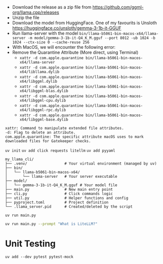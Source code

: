 - Download the release as a zip file from https://github.com/ggml-org/llama.cpp/releases
- Unzip the file
- Download the model from HuggingFace. One of my favourits is Unsloth https://huggingface.co/unsloth/gemma-3-1b-it-GGUF
- Run llama-server with the model `bin/llama-b5061-bin-macos-x64/llama-server -m model/gemma-3-1b-it-Q4_K_M.gguf --port 8012 -ub 1024 -b 1024 --ctx-size 0 --cache-reuse 256`
- With MacOS, we will encounter the following error: 
- Remove the Quarantine Attribute (More direct, using Terminal) 
  - `xattr -d com.apple.quarantine bin/llama-b5061-bin-macos-x64/llama-server`
  - `xattr -d com.apple.quarantine bin/llama-b5061-bin-macos-x64/libllama.dylib`
  - `xattr -d com.apple.quarantine bin/llama-b5061-bin-macos-x64/libggml.dylib`
  - `xattr -d com.apple.quarantine bin/llama-b5061-bin-macos-x64/libggml-blas.dylib`
  - `xattr -d com.apple.quarantine bin/llama-b5061-bin-macos-x64/libggml-cpu.dylib`
  - `xattr -d com.apple.quarantine bin/llama-b5061-bin-macos-x64/libggml-rpc.dylib`
  - `xattr -d com.apple.quarantine bin/llama-b5061-bin-macos-x64/libggml-base.dylib`
```
xattr: Command to manipulate extended file attributes.
-d: Flag to delete an attribute.
com.apple.quarantine: The specific attribute macOS uses to mark downloaded files for Gatekeeper checks.
```
`uv init`
`uv add click requests litellm`
`uv add pyyaml`


```
my_llama_cli/
├── .venv/                 # Your virtual environment (managed by uv)
├── bin/
│   └── llama-b5061-bin-macos-x64/
│       └── llama-server   # Your server executable
├── model/
│   └── gemma-3-1b-it-Q4_K_M.gguf # Your model file
├── main.py                # New main entry point
├── cli.py                 # Click commands logic
├── util.py                # Helper functions and config
├── pyproject.toml         # Project definition
└── .llama_server.pid      # Created/deleted by the script
```

`uv run main.py`

```bash
uv run main.py --prompt "What is LiteLLM?"
```

# Unit Testing
`uv add --dev pytest pytest-mock`